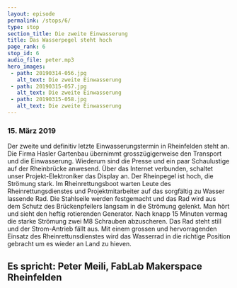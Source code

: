 ```yaml
---
layout: episode
permalink: /stops/6/
type: stop
section_title: Die zweite Einwasserung
title: Das Wasserpegel steht hoch
page_rank: 6
stop_id: 6
audio_file: peter.mp3
hero_images:
 - path: 20190314-056.jpg
   alt_text: Die zweite Einwasserung
 - path: 20190315-057.jpg
   alt_text: Die zweite Einwasserung
 - path: 20190315-058.jpg
   alt_text: Die zweite Einwasserung
---
```


### 15. März 2019
Der zweite und definitiv letzte Einwasserungstermin in Rheinfelden steht an. Die Firma Hasler Gartenbau übernimmt grosszügigerweise den Transport und die Einwasserung. Wiederum sind die Presse und ein paar Schaulustige auf der Rheinbrücke anwesend. Über das Internet verbunden, schaltet unser Projekt-Elektroniker das Display an. Der Rheinpegel ist hoch, die Strömung stark. Im Rheinrettungsboot warten Leute des Rheinrettungsdienstes und Projektmitarbeiter auf das sorgfältig zu Wasser lassende Rad. Die Stahlseile werden festgemacht und das Rad wird aus dem Schutz des Brückenpfeilers langsam in die Strömung gelenkt. Man hört und sieht den heftig rotierenden Generator. Nach knapp 15 Minuten vermag die starke Strömung zwei M8 Schrauben abzuscheren. Das Rad steht still und der Strom-Antrieb fällt aus. Mit einem grossen und hervorragenden Einsatz des Rheinrettunsdienstes wird das Wasserrad in die richtige Position gebracht um es wieder an Land zu hieven.

## Es spricht: Peter Meili, FabLab Makerspace Rheinfelden